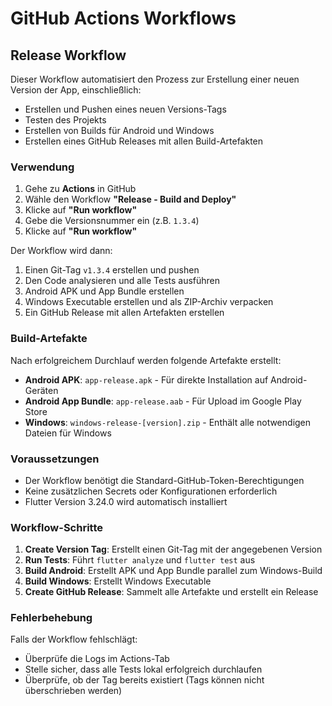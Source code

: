 # GitHub Actions Workflows

## Release Workflow

Dieser Workflow automatisiert den Prozess zur Erstellung einer neuen Version der App, einschließlich:
- Erstellen und Pushen eines neuen Versions-Tags
- Testen des Projekts
- Erstellen von Builds für Android und Windows
- Erstellen eines GitHub Releases mit allen Build-Artefakten

### Verwendung

1. Gehe zu **Actions** in GitHub
2. Wähle den Workflow **"Release - Build and Deploy"**
3. Klicke auf **"Run workflow"**
4. Gebe die Versionsnummer ein (z.B. `1.3.4`)
5. Klicke auf **"Run workflow"**

Der Workflow wird dann:
1. Einen Git-Tag `v1.3.4` erstellen und pushen
2. Den Code analysieren und alle Tests ausführen
3. Android APK und App Bundle erstellen
4. Windows Executable erstellen und als ZIP-Archiv verpacken
5. Ein GitHub Release mit allen Artefakten erstellen

### Build-Artefakte

Nach erfolgreichem Durchlauf werden folgende Artefakte erstellt:
- **Android APK**: `app-release.apk` - Für direkte Installation auf Android-Geräten
- **Android App Bundle**: `app-release.aab` - Für Upload im Google Play Store
- **Windows**: `windows-release-[version].zip` - Enthält alle notwendigen Dateien für Windows

### Voraussetzungen

- Der Workflow benötigt die Standard-GitHub-Token-Berechtigungen
- Keine zusätzlichen Secrets oder Konfigurationen erforderlich
- Flutter Version 3.24.0 wird automatisch installiert

### Workflow-Schritte

1. **Create Version Tag**: Erstellt einen Git-Tag mit der angegebenen Version
2. **Run Tests**: Führt `flutter analyze` und `flutter test` aus
3. **Build Android**: Erstellt APK und App Bundle parallel zum Windows-Build
4. **Build Windows**: Erstellt Windows Executable
5. **Create GitHub Release**: Sammelt alle Artefakte und erstellt ein Release

### Fehlerbehebung

Falls der Workflow fehlschlägt:
- Überprüfe die Logs im Actions-Tab
- Stelle sicher, dass alle Tests lokal erfolgreich durchlaufen
- Überprüfe, ob der Tag bereits existiert (Tags können nicht überschrieben werden)
